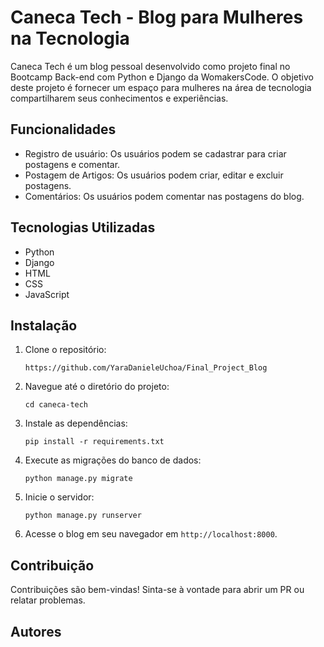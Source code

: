 # Caneca Tech - Blog para Mulheres na Tecnologia

Caneca Tech é um blog pessoal desenvolvido como projeto final no Bootcamp Back-end com Python e Django da WomakersCode. O objetivo deste projeto é fornecer um espaço para mulheres na área de tecnologia compartilharem seus conhecimentos e experiências.

## Funcionalidades

- Registro de usuário: Os usuários podem se cadastrar para criar postagens e comentar.
- Postagem de Artigos: Os usuários podem criar, editar e excluir postagens.
- Comentários: Os usuários podem comentar nas postagens do blog.

## Tecnologias Utilizadas

- Python
- Django
- HTML
- CSS
- JavaScript

## Instalação

1. Clone o repositório:

   ```
   https://github.com/YaraDanieleUchoa/Final_Project_Blog
   ```

2. Navegue até o diretório do projeto:

   ```
   cd caneca-tech
   ```

3. Instale as dependências:

   ```
   pip install -r requirements.txt
   ```

4. Execute as migrações do banco de dados:

   ```
   python manage.py migrate
   ```

5. Inicie o servidor:

   ```
   python manage.py runserver
   ```

6. Acesse o blog em seu navegador em `http://localhost:8000`.

## Contribuição

Contribuições são bem-vindas! Sinta-se à vontade para abrir um PR ou relatar problemas.

## Autores



